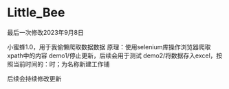 # Little_Bee
<p>
最后一次修改2023年9月8日<br>
</p>
小蜜蜂1.0，用于我偷懒爬取数据数据
原理：使用selenium库操作浏览器爬取xpath中的内容
demo1/停止更新，后续会用于测试
demo2/将数据存入excel，按照当前时间的：时；为名称新建工作铺
<p>
后续会持续修改更新
</p>
